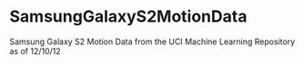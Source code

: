 SamsungGalaxyS2MotionData
=========================

Samsung Galaxy S2 Motion Data from the UCI Machine Learning Repository as of 12/10/12
